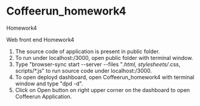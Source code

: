 # Coffeerun_homework4
Homework4

Web front end Homework4

1. The source code of application is present in public folder.
2. To run under localhost:/3000, open public folder with terminal window.
3. Type "browser-sync start --server --files "*.html, stylesheets/*.css, scripts/*.js" to run source code under localhost:/3000.
4. To open deployd dashboard, open Coffeerun_homework4 with terminal window and type "dpd -d".
5. Click on Open button on right upper corner on the dashboard to open Coffeerun Application.
